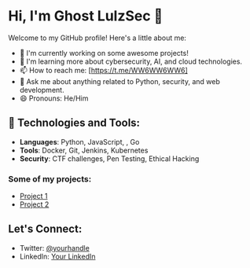 # Hi, I'm Ghost LulzSec 👋

Welcome to my GitHub profile! Here's a little about me:

- 🔭 I'm currently working on some awesome projects!
- 🌱 I'm learning more about cybersecurity, AI, and cloud technologies.
- 📫 How to reach me: [https://t.me/WW6WW6WW6]
- 💬 Ask me about anything related to Python, security, and web development.
- 😄 Pronouns: He/Him

## 🔧 Technologies and Tools:
- **Languages**: Python, JavaScript, , Go
- **Tools**: Docker, Git, Jenkins, Kubernetes
- **Security**: CTF challenges, Pen Testing, Ethical Hacking

### Some of my projects:
- [Project 1](https://github.com/69d9/DosUrL.git)
- [Project 2](https://github.com/69d9/ParamFetch.git)

## Let's Connect:
- Twitter: [@yourhandle](https://twitter.com/ppupp)
- LinkedIn: [Your LinkedIn](https://linkedin.com/in/ppupp)
